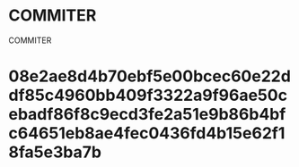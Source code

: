 # COMMITER
COMMITER






# 08e2ae8d4b70ebf5e00bcec60e22ddf85c4960bb409f3322a9f96ae50cebadf86f8c9ecd3fe2a51e9b86b4bfc64651eb8ae4fec0436fd4b15e62f18fa5e3ba7b
